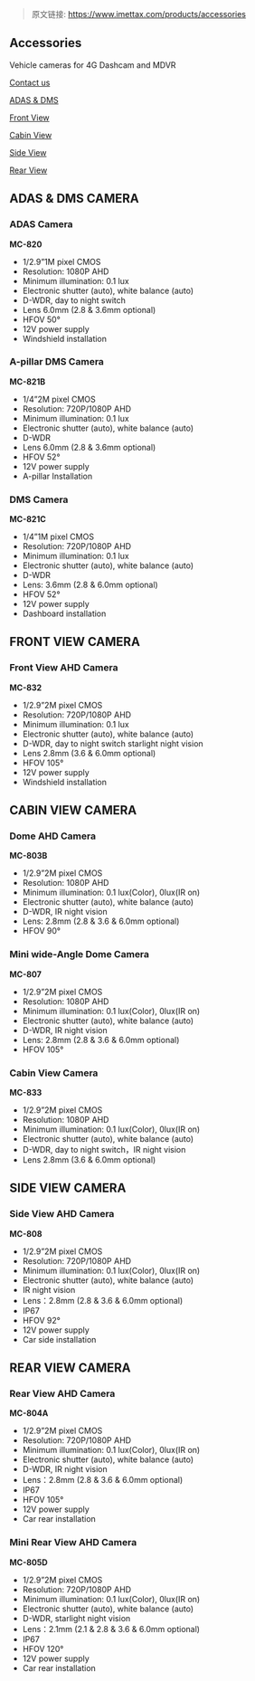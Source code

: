 > 原文链接: <https://www.imettax.com/products/accessories> 

 ## Accessories  

Vehicle cameras for 4G Dashcam and MDVR

[Contact us](https://www.imettax.com/contactus)


[ADAS & DMS](/products/accessories#adas)  

[Front View](/products/accessories#front)  

[Cabin View](/products/accessories#cabin)  

[Side View](/products/accessories#side)  

[Rear View](/products/accessories#rear)


## **ADAS & DMS CAMERA**


### **ADAS Camera**

**MC-820**  

+   1/2.9”1M pixel CMOS
+   Resolution: 1080P AHD 
+   Minimum illumination: 0.1 lux
+   Electronic shutter (auto), white balance (auto) 
+   D-WDR, day to night switch
+   Lens 6.0mm (2.8 & 3.6mm optional) 
+   HFOV 50°
+   12V power supply
+   Windshield installation


### **A-pillar DMS Camera**  

**MC-821B**  

+   1/4”2M pixel CMOS
+   Resolution: 720P/1080P AHD
+   Minimum illumination: 0.1 lux
+   Electronic shutter (auto), white balance (auto)
+   D-WDR
+   Lens 6.0mm (2.8 & 3.6mm optional) 
+   HFOV 52°
+   12V power supply
+   A-pillar Installation


### **DMS Camera**  

**MC-821C**  

+   1/4”1M pixel CMOS
+   Resolution: 720P/1080P AHD
+   Minimum illumination: 0.1 lux
+   Electronic shutter (auto), white balance (auto)
+   D-WDR
+   Lens: 3.6mm (2.8 & 6.0mm optional) 
+   HFOV 52°
+   12V power supply
+   Dashboard installation  
    

## **FRONT VIEW CAMERA**


### **Front View AHD Camera**  

**MC-832**  

+   1/2.9”2M pixel CMOS
+   Resolution: 720P/1080P AHD 
+   Minimum illumination: 0.1 lux
+   Electronic shutter (auto), white balance (auto)
+   D-WDR, day to night switch starlight night vision
+   Lens 2.8mm (3.6 & 6.0mm optional) 
+   HFOV 105°
+   12V power supply
+   Windshield installation

## **CABIN VIEW CAMERA**

### **Dome AHD Camera**  

**MC-803B**  

+   1/2.9”2M pixel CMOS
+   Resolution: 1080P AHD
+   Minimum illumination: 0.1 lux(Color), 0lux(IR on)
+   Electronic shutter (auto), white balance (auto)
+   D-WDR, IR night vision
+   Lens: 2.8mm (2.8 & 3.6 & 6.0mm optional) 
+   HFOV 90°


### **Mini wide-Angle Dome Camera**  

**MC-807**  

+   1/2.9”2M pixel CMOS
+   Resolution: 1080P AHD
+   Minimum illumination: 0.1 lux(Color), 0lux(IR on)
+   Electronic shutter (auto), white balance (auto)
+   D-WDR, IR night vision
+   Lens: 2.8mm (2.8 & 3.6 & 6.0mm optional) 
+   HFOV 105°

### **Cabin View Camera**

**MC-833**  

+   1/2.9”2M pixel CMOS
+   Resolution: 1080P AHD 
+   Minimum illumination: 0.1 lux(Color), 0lux(IR on)
+   Electronic shutter (auto), white balance (auto)
+   D-WDR, day to night switch，IR night vision
+   Lens 2.8mm (3.6 & 6.0mm optional) 

## **SIDE VIEW CAMERA**


### **Side View AHD Camera**  

**MC-808**  

+   1/2.9”2M pixel CMOS
+   Resolution: 720P/1080P AHD
+   Minimum illumination: 0.1 lux(Color), 0lux(IR on)
+   Electronic shutter (auto), white balance (auto)
+   IR night vision
+   Lens：2.8mm (2.8 & 3.6 & 6.0mm optional) 
+   IP67
+   HFOV 92°
+   12V power supply
+   Car side installation

## **REAR VIEW CAMERA**

### **Rear View AHD Camera**  

**MC-804A**  

+   1/2.9”2M pixel CMOS
+   Resolution: 720P/1080P AHD
+   Minimum illumination: 0.1 lux(Color), 0lux(IR on)
+   Electronic shutter (auto), white balance (auto)
+   D-WDR, IR night vision
+   Lens：2.8mm (2.8 & 3.6 & 6.0mm optional) 
+   IP67
+   HFOV 105°
+   12V power supply
+   Car rear installation



### **Mini Rear View AHD Camera**  

**MC-805D**  

+   1/2.9”2M pixel CMOS
+   Resolution: 720P/1080P AHD
+   Minimum illumination: 0.1 lux(Color), 0lux(IR on)
+   Electronic shutter (auto), white balance (auto)
+   D-WDR, starlight night vision
+   Lens：2.1mm (2.1 & 2.8 & 3.6 & 6.0mm optional) 
+   IP67
+   HFOV 120°
+   12V power supply
+   Car rear installation